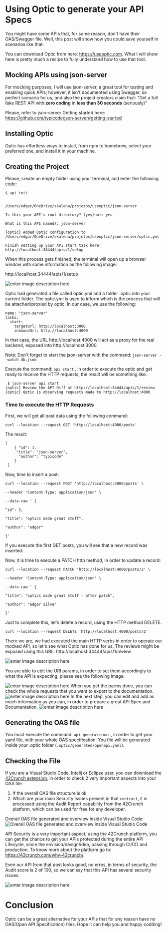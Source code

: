 # Using Optic to generate your API Specs
You might have some APIs that, for some reason, don't have their OAS/Swagger file. Well, this post will show how you could save yourself in scenarios like that.

  

You can download Optic from here: https://useoptic.com. What I will show here is pretty much a recipe to fully understand how to use that tool.

  

## Mocking APIs using json-server

  

For mocking purposes, I will use json-server, a great tool for testing and enabling quick APIs; however, it isn't documented using Swagger, so perfect scenario for us, and also the project creators claim that: "Get a full fake REST API with **zero coding** in **less than 30 seconds** (seriously)"

  

Please, refer to json-server Getting started here: https://github.com/typicode/json-server#getting-started

  

## Installing Optic

  

Optic has effortless ways to install, from npm to homebrew, select your preferred one, and install it in your machine.

  

## Creating the Project

  

Please, create an empty folder using your terminal, and enter the following code:

  

    $ api init

  
    /Users/edgar/OneDrive/skalena/projetos/useoptic/json-server
    
    Is this your API's root directory? (yes/no): yes
    
    What is this API named?: json-server
    
    [optic] Added Optic configuration to /Users/edgar/OneDrive/skalena/projetos/useoptic/json-server/optic.yml
    
    Finish setting up your API start task here: http://localhost:34444/apis/1/setup

  

When this process gets finished, the terminal will open up a browser window with some information as the following image:

  http://localhost:34444/apis/1/setup 

![enter image description here](https://github.com/edgars/generiquisses/raw/master/img/1.png)

  

Optic had generated a file called optic.yml and a folder .optic into your current folder. The optic.yml is used to inform which is the process that will be attached/proxied by optic. In our case, we use the following:

    name: "json-server"
    tasks:
      start:
        targetUrl: http://localhost:3000
        inboundUrl: http://localhost:4000

  

In that case, the URL http://localhost:4000 will act as a proxy for the real backend, exposed into http://localhost:3000.

Note: Don't forget to start the json-server with the command: `json-server --watch db.json`
  

Execute the command: `api start` , in order to execute the optic and get ready to receive the HTTP requests, the result will be something like:

     $ json-server api start
    [optic] Review the API Diff at http://localhost:34444/apis/1/review
    [optic] Optic is observing requests made to http://localhost:4000

### Time to execute the HTTP Requests 

First, we will get all post data using the following command: 

    curl --location --request GET 'http://localhost:4000/posts'

The result: 

    [   
        { "id": 1,
         "title": "json-server",
          "author": "typicode"
        }  
     ]
Now, time to insert a post: 

    curl --location --request POST 'http://localhost:4000/posts' \
    
    --header 'Content-Type: application/json' \
    
    --data-raw ' {
    
    "id": 2,
    
    "title": "optics made great stuff",
    
    "author": "edgar"
    
    }'

If you execute the first GET posts, you will see that a new record was inserted. 

Now, it is time to execute a PATCH http method, in order to update a record:

    curl --location --request PATCH 'http://localhost:4000/posts/2' \
    
    --header 'Content-Type: application/json' \
    
    --data-raw ' {
    
    "title": "optics made great stuff - after patch",
    
    "author": "edgar silva"
    
    }'

Just to complete this, let's delete a record, using the HTTP method DELETE. 

    curl --location --request DELETE 'http://localhost:4000/posts/2'

There we are, we had executed the main HTTP verbs in order to operate our mocked API, so let's see what Optic has done for us. The reviews might be exposed using this URL: http://localhost:34444/apis/1/review 

![enter image description here](https://github.com/edgars/generiquisses/raw/master/img/optic-review-http-verbs.png)

You are able to edit the URI params, in order to set them accordingly to what the API is expecting, please see the following image: 

![enter image description here](https://github.com/edgars/generiquisses/raw/master/img/creating_params.png)
When you get the parms done, you can check the whole requests that you want to export to the documentation. 
![enter image description here](https://github.com/edgars/generiquisses/raw/master/img/preparing_to_edit.png)
In the next step, you can edit and add as much information as you can, in order to prepare a great API Spec and Documentation. 
![enter image description here](https://github.com/edgars/generiquisses/raw/master/img/documentation_optic.png)

## Generating the OAS file

You must execute the command: `api generate:oas` , in order to get your yaml file, with your whole OAS specification. You file will be generated inside your .optic folder (`.optic/generated/openapi.yaml`). 

## Checking the File

If you are a Visual Studio Code, Intelij or Eclipse user, you can download the [42Crunch extension](https://42crunch.com/resources-free-tools/), in order to check 2 very important aspects into your OAS file. 

 1. If the overall OAS file structure is ok
 2. Which are your main Security Issues present in that `contract`, it is processed using the Audit Report capability from the 42Crunch platform, which can be used for free for any developer. 
 
Overall OAS file generated and overview inside Visual Studio Code:
![Overall OAS file generated and overview inside Visual Studio Code](https://github.com/edgars/generiquisses/raw/master/img/optic_vscode1.png)

API Security is a very important aspect, using the 42Crunch platform, you can get the chance to get your APIs protected during the entire API Lifecycle, since the envision/design/idea, passing through CI/CD and production. To know more about the platform go to: https://42crunch.com/why-42crunch/.

Even our API from that post looks good, no erros, in terms of security, the Audit score is 2 of 100, so we can say that this API has several security issues.

![enter image description here](https://github.com/edgars/generiquisses/raw/master/img/optic_vscode2.png)

# Conclusion

Optic can be a great alternative for your APIs that for any reason have no OAS(Open API Specification) files. Hope it can help you and happy codding! 
